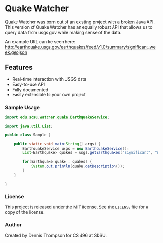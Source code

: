 Quake Watcher
=============

Quake Watcher was born out of an existing project with a broken Java API. This version of Quake Watcher has an equally robust API that allows us to query data from usgs.gov while making sense of the data.

An example URL can be seen here: http://earthquake.usgs.gov/earthquakes/feed/v1.0/summary/significant_week.geojson

## Features
* Real-time interaction with USGS data
* Easy-to-use API
* Fully documented
* Easily extensible to your own project


### Sample Usage
~~~java
import edu.sdsu.watcher.quake.EarthquakeService;

import java.util.List;

public class Sample {

	public static void main(String[] args) {
		EarthquakeService usgs = new EarthquakeService();
		List<Earthquake> quakes = usgs.getEarthquakes("significant", "month");

		for(Earthquake quake : quakes) {
			System.out.println(quake.getDescription());
		}
	}

}
~~~

### License
This project is released under the MIT license. See the `LICENSE` file for a copy of the license.

### Author
Created by Dennis Thompson for CS 496 at SDSU.
